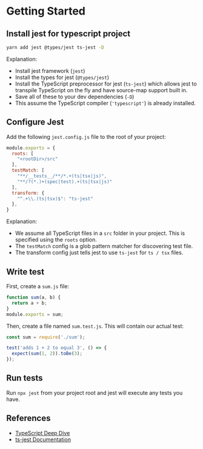 # Getting Started

## Install jest for typescript project

```sh
yarn add jest @types/jest ts-jest -D
```

Explanation:
- Install jest framework (`jest`)
- Install the types for jest (`@types/jest`)
- Install the TypeScript preprocessor for jest (`ts-jest`) which allows jest to transpile TypeScript on the fly and have source-map support built in.
- Save all of these to your dev dependencies (`-D`)
- This assume the TypeScript compiler (`'typescript'`) is already installed.


## Configure Jest

Add the following `jest.config.js` file to the root of your project:

```js
module.exports = {
  roots: [
    "<rootDir>/src"
  ],
  testMatch: [
    "**/__tests__/**/*.+(ts|tsx|js)",
    "**/?(*.)+(spec|test).+(ts|tsx|js)"
  ],
  transform: {
    "^.+\\.(ts|tsx)$": "ts-jest"
  },
}
```

Explanation:
- We assume all TypeScript files in a `src` folder in your project. This is specified using the `roots` option.
- The `testMatch` config is a glob pattern matcher for discovering test file.
- The transform config just tells jest to use `ts-jest` for `ts / tsx` files.


## Write test

First, create a `sum.js` file:

```js
function sum(a, b) {
  return a + b;
}
module.exports = sum;
```

Then, create a file named `sum.test.js`. This will contain our actual test:

```js
const sum = require('./sum');

test('adds 1 + 2 to equal 3', () => {
  expect(sum(1, 2)).toBe(3);
});
```


## Run tests

Run `npx jest` from your project root and jest will execute any tests you have.


## References

- [TypeScript Deep Dive](https://basarat.gitbook.io/typescript/intro-1/jest)
- [ts-jest Documentation](https://kulshekhar.github.io/ts-jest/)
